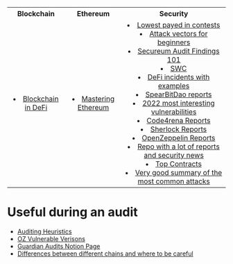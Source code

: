 <table>
  <tr>
    <th align="center">Blockchain</th>
    <th align="center">Ethereum</th>
    <th align="center">Security</th>
  </tr>
  <tr>
    <td align="center">
      <ui>
      <li>
           <a href="https://www.youtube.com/playlist?list=PLjrTIwaNiTwn39tg3sR_bPBWGHoznv47D" target="_blank">
             Blockchain in DeFi
          </a>
        </li>
      </ui>
    </td>
    <td align="center">
      <ui>
        <li>
          <a href="https://dl.ebooksworld.ir/motoman/Mastering_Ethereum_Andreas.M.Antonopoulos.www.EBooksWorld.ir.pdf" target="_blank">
           Mastering Ethereum
          </a>
        </li>
      </ui>
    </td>
    <td align="center">
      <ui>
        <li>
            <a href="https://0xvolodya.hashnode.dev/lowest-paying-findings-on-code4rena-sherlock#heading-silent-overflow" target="_blank">
            Lowest payed in contests
          </a>
       </li>
        <li>
            <a href="https://github.com/sigp/solidity-security-blog" target="_blank">
            Attack vectors for beginners
          </a>
        </li>
        <li>
            <a href="https://secureum.substack.com/p/audit-findings-101" target="_blank">
            Secureum Audit Findings 101
          </a>
       </li>
       </li>
         <li>
            <a href="https://swcregistry.io/docs/SWC-100" target="_blank">
            SWC
          </a>
       </li>
         <li>
            <a href="https://github.com/SunWeb3Sec/DeFiHackLabs" target="_blank">
            DeFi incidents with examples
          </a>
       </li>
         <li>
            <a href="https://github.com/spearbit/portfolio/tree/master/pdfs" target="_blank">
            SpearBitDao reports
          </a>
       </li>
        <li>
            <a href="https://ventral.digital/posts/2022/12/15/ethereum-smart-contract-auditors-2022-rewind" target="_blank">
            2022 most interesting vulnerabilities
          </a>
       </li>
       <li>
            <a href="https://code4rena.com/reports" target="_blank">
            Code4rena Reports
          </a>
       </li>
        <li>
            <a href="https://github.com/orgs/sherlock-audit/repositories?q=-judging" target="_blank">
            Sherlock Reports
          </a>
       </li>
        <li>
            <a href="https://blog.openzeppelin.com/tag/security-audits" target="_blank">
            OpenZeppelin Reports
          </a>
       </li>
        <li>
            <a href="https://github.com/0xNazgul/Blockchain-Security-Audit-List" target="_blank">
            Repo with a lot of reports and security news
          </a>
       </li>
          <li>
            <a href="https://blog.bytes032.xyz/p/10-protocols-from-which-you-can-gain-a-wealth-of-knowledge" target="_blank">
            Top Contracts
          </a>
       </li>
        </li>
          <li>
            <a href="https://www.rareskills.io/post/smart-contract-security?fbclid=IwAR2W-g_396WSbV66XrJTRf5cDkZENmrKxh35CYj2hp9FGWbuaQkfpZyvTB4" target="_blank">
            Very good summary of the most common attacks
          </a>
       </li>
      </ui>
    </td>
  </tr>
</table>


# Useful during an audit
- [Auditing Heuristics](https://github.com/OpenCoreCH/smart-contract-auditing-heuristics)
- [OZ Vulnerable Verisons](https://security.snyk.io/package/npm/@openzeppelin%2Fcontracts)
- [Guardian Audits Notion Page](https://lab.guardianaudits.com/encyclopedia-of-solidity-attack-vectors)
- [Differences between different chains and where to be careful](https://github.com/0xJuancito/multichain-auditor)




